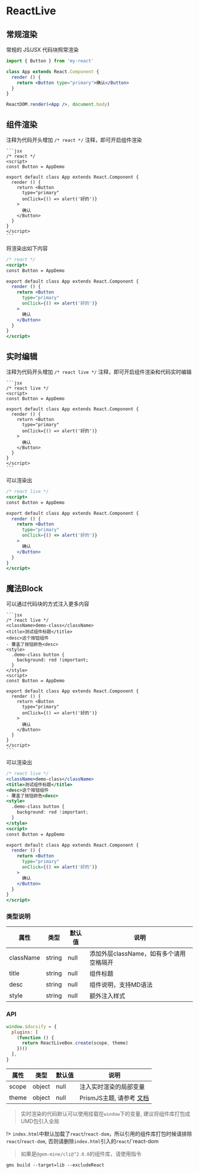 # ReactLive

## 常规渲染

常规的 JS/JSX 代码块照常渲染
```jsx
import { Button } from 'my-react'

class App extends React.Component {
  render () {
    return <Button type="primary">确认</Button>
  }
}

ReactDOM.render(<App />, document.body)
```

## 组件渲染

注释为代码开头增加 ``/* react */`` 注释，即可开启组件渲染

    ```jsx
    /* react */
    <script>
    const Button = AppDemo

    export default class App extends React.Component {
      render () {
        return <Button
          type="primary"
          onClick={() => alert('好的')}
        >
          确认
        </Button>
      }
    }
    </script>
    ```

将渲染出如下内容

```jsx
/* react */
<script>
const Button = AppDemo

export default class App extends React.Component {
  render () {
    return <Button
      type="primary"
      onClick={() => alert('好的')}
    >
      确认
    </Button>
  }
}
</script>
```

## 实时编辑

注释为代码开头增加 ``/* react live */`` 注释，即可开启组件渲染和代码实时编辑

    ```jsx
    /* react live */
    <script>
    const Button = AppDemo

    export default class App extends React.Component {
      render () {
        return <Button
          type="primary"
          onClick={() => alert('好的')}
        >
          确认
        </Button>
      }
    }
    </script>
    ```

可以渲染出

```jsx
/* react live */
<script>
const Button = AppDemo

export default class App extends React.Component {
  render () {
    return <Button
      type="primary"
      onClick={() => alert('好的')}
    >
      确认
    </Button>
  }
}
</script>
```

## 魔法Block

可以通过代码块的方式注入更多内容

    ```jsx
    /* react live */
    <className>demo-class</className>
    <title>测试组件标题</title>
    <desc>这个按钮组件
    - 覆盖了按钮颜色<desc>
    <style>
      .demo-class button {
        background: red !important;
      }
    </style>
    <script>
    const Button = AppDemo

    export default class App extends React.Component {
      render () {
        return <Button
          type="primary"
          onClick={() => alert('好的')}
        >
          确认
        </Button>
      }
    }
    </script>
    ```

可以渲染出

```jsx
/* react live */
<className>demo-class</className>
<title>测试组件标题</title>
<desc>这个按钮组件
- 覆盖了按钮颜色<desc>
<style>
  .demo-class button {
    background: red !important;
  }
</style>
<script>
const Button = AppDemo

export default class App extends React.Component {
  render () {
    return <Button
      type="primary"
      onClick={() => alert('好的')}
    >
      确认
    </Button>
  }
}
</script>
```

### 类型说明

| 属性      | 类型   | 默认值 | 说明                                    |
|-----------|--------|--------|-----------------------------------------|
| className | string | null   | 添加外层className，如有多个请用空格隔开 |
| title     | string | null   | 组件标题                                |
| desc      | string | null   | 组件说明，支持MD语法                    |
| style     | string | null   | 额外注入样式                            |

### API

```js
window.$docsify = {
  plugins: [
    (function () {
      return ReactLiveBox.create(scope, theme)
    })()
  ],
}
```

| 属性  | 类型   | 默认值 | 说明                                                                            |
|-------|--------|--------|---------------------------------------------------------------------------------|
| scope | object | null   | 注入实时渲染的局部变量                                                          |
| theme | object | null   | PrismJS主题, 请参考 [文档](https://github.com/FormidableLabs/prism-react-renderer#theming) |

> 实时渲染的代码默认可以使用挂载在`window`下的变量, 建议将组件库打包成UMD包引入全局

!> `index.html`中默认加载了`react`/`react-dom`，所以引用的组件库打包时候请排除`react`/`react-dom`, 否则请删除`index.html`引入的`react`/`react-dom

> 如果是`@gem-mine/cli@^2.0.0`的组件库，请使用指令
```
gms build --target=lib --excludeReact
```